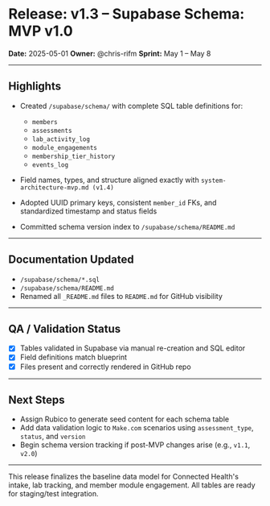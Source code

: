 # Release: v1.3 – Supabase Schema: MVP v1.0

**Date:** 2025-05-01
**Owner:** @chris-rifm
**Sprint:** May 1 – May 8

---

## Highlights

* Created `/supabase/schema/` with complete SQL table definitions for:

  * `members`
  * `assessments`
  * `lab_activity_log`
  * `module_engagements`
  * `membership_tier_history`
  * `events_log`
* Field names, types, and structure aligned exactly with `system-architecture-mvp.md (v1.4)`
* Adopted UUID primary keys, consistent `member_id` FKs, and standardized timestamp and status fields
* Committed schema version index to `/supabase/schema/README.md`

---

## Documentation Updated

* `/supabase/schema/*.sql`
* `/supabase/schema/README.md`
* Renamed all `_README.md` files to `README.md` for GitHub visibility

---

## QA / Validation Status

* [x] Tables validated in Supabase via manual re-creation and SQL editor
* [x] Field definitions match blueprint
* [x] Files present and correctly rendered in GitHub repo

---

## Next Steps

* Assign Rubico to generate seed content for each schema table
* Add data validation logic to `Make.com` scenarios using `assessment_type`, `status`, and `version`
* Begin schema version tracking if post-MVP changes arise (e.g., `v1.1`, `v2.0`)

---

This release finalizes the baseline data model for Connected Health's intake, lab tracking, and member module engagement. All tables are ready for staging/test integration.
